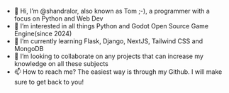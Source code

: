 - 👋 Hi, I’m @shandralor, also known as Tom ;-), a programmer with a focus on Python and Web Dev
- 👀 I’m interested in all things Python and Godot Open Source Game Engine(since 2024)
- 🌱 I’m currently learning Flask, Django, NextJS, Tailwind CSS and MongoDB
- 💞️ I’m looking to collaborate on any projects that can increase my knowledge on all these subjects
- 📫 How to reach me? The easiest way is through my Github. I will make sure to get back to you!

<!---
shandralor/shandralor is a ✨ special ✨ repository because its `README.md` (this file) appears on your GitHub profile.
You can click the Preview link to take a look at your changes.
--->
